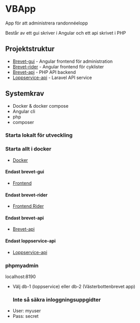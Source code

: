 # VBApp

App för att administrera randonnéelopp

Består av ett gui skriver i Angular och ett api skrivet i PHP

## Projektstruktur

* [Brevet-gui](frontend/docs/README.md) - Angular frontend för administration
* [Brevet-rider](frontend-rider/docs/README.md) - Angular frontend för cyklister
* [Brevet-api](api/docs/README.md) - PHP API backend
* [Loppservice-api](loppservice/docs/README.md) - Laravel API service

## Systemkrav

- Docker & docker compose
- Angular cli
- php
- composer

### Starta lokalt för utveckling

### Starta allt i docker

* [Docker](docker/README.md)

#### Endast brevet-gui

* [Frontend](frontend/docs/README.md)

#### Endast brevet-rider

* [Frontend Rider](frontend-rider/docs/README.md)

#### Endast brevet-api

* [Brevet-api](api/docs/README.md)

#### Endast loppservice-api

* [Loppservice-api](loppservice/docs/README.md)



### phpmyadmin

  localhost:8190
  - Välj db-1 (loppservice) eller db-2 (Västerbottenbrevet app)
	### Inte så säkra inloggningsuppgidter
  - User: myuser
  - Pass: secret